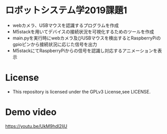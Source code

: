 # ロボットシステム学2019課題1
- webカメラ、USBマウスを認識するプログラムを作成
- M5stackを用いてデバイスの接続状況を可視化するためのツールを作成
- main.pyを実行時にwebカメラ及びUSBマウスを検出するとRaspberryPiのgpioピンから接続状況に応じた信号を出力
- M5stackにてRaspberryPiからの信号を認識し対応するアニメーションを表示
# License
- This repository is licensed under the GPLv3 License,see LICENSE.
# Demo video
https://youtu.be/UkM9hdl2IjU
